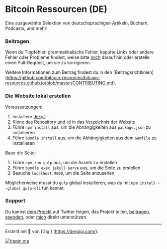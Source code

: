 # Bitcoin Ressourcen (DE)

Eine ausgewählte Selektion von deutschsprachigen Artikeln, Büchern, Podcasts, und mehr!

### Beitragen

Wenn du Tippfehler, grammatikalische Fehler, kaputte Links oder andere Fehler oder Probleme findest, weise bitte [mich](https://dergigi.com/contact/) darauf hin oder erstelle einen Pull-Request, um sie zu korrigieren.

Weitere Informationen zum Beitrag findest du in den [Beitragsrichtlinien] (https://github.com/bitcoin-resources/bitcoin-resources.github.io/blob/master/CONTRIBUTING.md).

### Die Website lokal erstellen

Voraussetzungen:

1. Installiere [Jekyll](https://jekyllrb.com/docs/installation/)
2. Klone das Repository und `cd` in das Verzeichnis der Website
3. Führe `npm install` aus, um die Abhängigkeiten aus `package.json` zu installieren
4. Führe `bundle install` aus, um die Abhängigkeiten aus dem `Gemfile` zu installieren

Baue die Seite:

1. Führe `npm run gulp` aus, um die Assets zu erstellen
2. Führe `bundle exec jekyll serve` aus, um die Seite zu erstellen
3. Besuche `localhost:4000`, um die Seite anzusehen

Möglicherweise musst du `gulp` global installieren, was du mit `npm install --global gulp-cli` tun kannst.


### Support

Du kannst [dem Projekt](https://twitter.com/BtcResources) auf Twitter folgen, das Projekt teilen, [beitragen](https://github.com/bitcoin-resources/bitcoin-resources.github.io/blob/master/CONTRIBUTING.md), [spenden](https://bitcoin-resources.com/donate/), oder [mich](https://dergigi.com/support/) direkt unterstützen.


---

Erstellt mit 🧡 von [Gigi] (https://dergigi.com/).

[![tippin.me](https://badgen.net/badge/%E2%9A%A1%EF%B8%8Ftippin.me/@dergigi/F0918E)](https://tippin.me/@dergigi)

